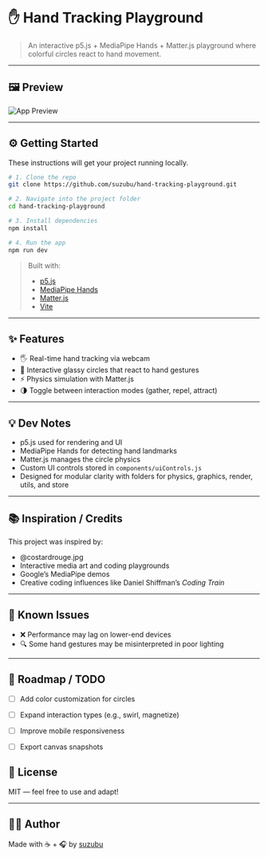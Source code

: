 # ✋ Hand Tracking Playground

> An interactive p5.js + MediaPipe Hands + Matter.js playground where colorful circles react to hand movement.

---

## 🖼 Preview

![App Preview](media/hands-preview.gif)

---

## ⚙️ Getting Started

These instructions will get your project running locally.

```bash
# 1. Clone the repo
git clone https://github.com/suzubu/hand-tracking-playground.git

# 2. Navigate into the project folder
cd hand-tracking-playground

# 3. Install dependencies
npm install

# 4. Run the app
npm run dev
```

> Built with:  
> - [p5.js](https://p5js.org/)  
> - [MediaPipe Hands](https://developers.google.com/mediapipe/solutions/vision/hand_landmarker)  
> - [Matter.js](https://brm.io/matter-js/)  
> - [Vite](https://vitejs.dev/)

---

## ✨ Features

- 🖐️ Real-time hand tracking via webcam  
- 🎨 Interactive glassy circles that react to hand gestures  
- ⚡ Physics simulation with Matter.js  
- 🌗 Toggle between interaction modes (gather, repel, attract)  

---

## 💡 Dev Notes

- p5.js used for rendering and UI  
- MediaPipe Hands for detecting hand landmarks  
- Matter.js manages the circle physics  
- Custom UI controls stored in `components/uiControls.js`  
- Designed for modular clarity with folders for physics, graphics, render, utils, and store  

---

## 📚 Inspiration / Credits

This project was inspired by:  
- @costardrouge.jpg
- Interactive media art and coding playgrounds  
- Google’s MediaPipe demos  
- Creative coding influences like Daniel Shiffman’s *Coding Train*  

---

## 🧪 Known Issues

- ❌ Performance may lag on lower-end devices  
- 🔍 Some hand gestures may be misinterpreted in poor lighting  

---

## 🔭 Roadmap / TODO

- [ ] Add color customization for circles  
- [ ] Expand interaction types (e.g., swirl, magnetize)  
- [ ] Improve mobile responsiveness  
- [ ] Export canvas snapshots  


## 📜 License

MIT — feel free to use and adapt!

---

## 🙋‍♀️ Author

Made with ☕ + 🎧 by [suzubu](https://github.com/suzubu)  

